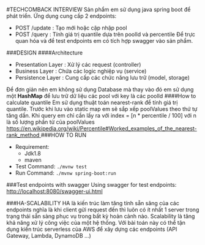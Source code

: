 #TECHCOMBACK INTERVIEW
Sản phẩm em sử dụng java spring boot để phát triển. Ứng dụng cung cấp 2 endpoints:
- POST /update : Tạo mới hoặc cập nhập pool
- POST /query : Tính giá trị quantile dựa trên poolId và percentile
Để trực quan hóa và để test endpoints em có tích hợp swagger vào sản phẩm.

###DESIGN
####Architecture
- Presentation Layer : Xử lý các request (controller)
- Business Layer : Chứa các logic nghiệp vụ (service)
- Persistence Layer : Cung cấp các chức năng lưu trữ (model, storage)

Để đơn giản nên em không sử dụng Database mà thay vào đó em sử dụng một **HashMap** để lưu trữ dữ liệu các pool với key là các poolId
####How to calculate quantile
Em sử dụng thuật toán nearest-rank để tính giá trị quantile.
Trước khi lưu vào static map em sẽ sắp xếp poolValues theo thứ tự tăng dần. Khi query em chỉ cần lấy ra với index = [n * percentile / 100] với n là số lượng phần tử của poolValues
[https://en.wikipedia.org/wiki/Percentile#Worked_examples_of_the_nearest-rank_method
](https://en.wikipedia.org/wiki/Percentile#Worked_examples_of_the_nearest-rank_method)
###HOW TO RUN

- Requirement: 
  - Jdk1.8
  - maven
- Test Command: `./mvnw test`
- Run Command: `./mvnw spring-boot:run`


###Test endpoints with swagger
Using swagger for test endpoints: [http://localhost:8080/swagger-ui.html](http://localhost:8080/swagger-ui.html)

###HA-SCALABILITY
HA là kiến trúc làm tăng tính sẵn sãng của các endpoints nghĩa là khi client gửi request đến thì luôn có ít nhất 1 server trong trạng thái sẵn sàng phục vụ trong bất kỳ hoản cảnh nào.
Scalability là tăng khả năng xử lý công việc của một hệ thống. 
Với bài toán này có thể tận dụng kiến trúc serverless của AWS để xây dựng các endpoints (API Gateway, Lambda, DynamoDB ...)
